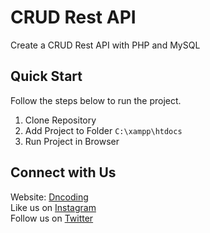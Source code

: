 # CRUD Rest API

Create a CRUD Rest API with PHP and MySQL

## Quick Start

Follow the steps below to run the project.

1. Clone Repository
2. Add Project to Folder `C:\xampp\htdocs`
3. Run Project in Browser

## Connect with Us

Website: [Dncoding](https://www.dncoding.com)  
Like us on [Instagram](https://www.instagram.com/dncoding)  
Follow us on [Twitter](https://twitter.com/danendranr)
